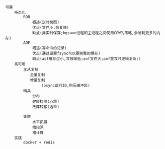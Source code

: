 










    
    可靠
        持久化
            RDB 
                概述(定时快照)
                优点(文件小.恢复快)
                缺点(非实时保存;bgsave进程和主进程之间使用COW的策略,会消耗更多的内存)
            AOF
                概述(写命令的记录)
                优点(通过设置fsync可以更完整的保存)
                缺点(aof缓存过小,写效率低;aof文件大;aof重写时逻辑复杂;)
        高可用
            主从复制
               全量复制
               增量复制
                    (psync运行ID,积压缓冲区) 
            哨兵
                分布
                健康检测(心跳)
                故障转移(选举)
                
            集群
                水平拓展
                槽指派
                槽计算
        实践
            docker + redis
        
                    
